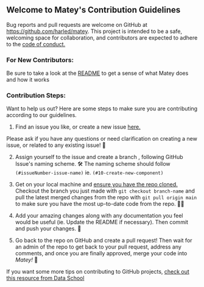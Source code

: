 ## Welcome to Matey's Contribution Guidelines
Bug reports and pull requests are welcome on GitHub at https://github.com/harled/matey.
This project is intended to be a safe, welcoming space for collaboration, and contributors are expected to adhere to the [code of conduct.](https://github.com/harled/matey/blob/master/CODE_OF_CONDUCT.md)

### For New Contributors:
Be sure to take a look at the [README](https://github.com/harled/matey/blob/main/README.md) to get a sense of what Matey does and how it works

### Contribution Steps:
Want to help us out? Here are some steps to make sure you are contributing according to our guidelines.

1. Find an issue you like, or create a new issue [here.](https://github.com/harled/matey/issues)
  
Please ask if you have any questions or need clarification on creating a new issue, or related to any existing issue! 🤔

2. Assign yourself to the issue and create a branch , following GitHub Issue's naming scheme. 🛠️
The naming scheme should follow `(#issueNumber-issue-name)` ie. `(#10-create-new-component)`

3. Get on your local machine and [ensure you have the repo cloned.](https://docs.github.com/en/repositories/creating-and-managing-repositories/cloning-a-repository) Checkout the branch you just made with `git checkout branch-name` and pull the latest merged changes from the repo with `git pull origin main` to make sure you have the most up-to-date code from the repo. 👩‍💻
4. Add your amazing changes along with any documentation you feel would be useful (ie. Update the README if necessary). Then commit and push your changes. 🌟
5. Go back to the repo on GitHub and create a pull request! Then wait for an admin of the repo to get back to your pull request, address any comments, and once you are finally approved, merge your code into _Matey!_ 🎉

If you want some more tips on contributing to GitHub projects, [check out this resource from Data School](https://www.dataschool.io/how-to-contribute-on-github/)
